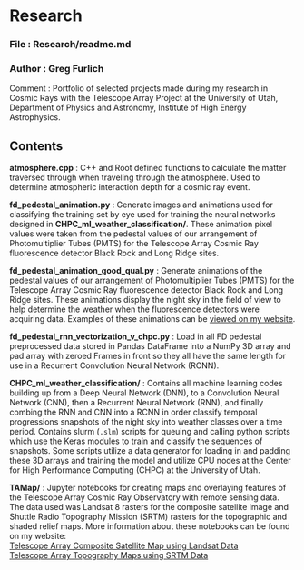 # Research

### File : Research/readme.md
### Author : Greg Furlich

Comment : Portfolio of selected projects made during my research in Cosmic Rays with the Telescope Array Project at the University of Utah, Department of Physics and Astronomy, Institute of High Energy Astrophysics.

## Contents ##

**atmosphere.cpp** : C++ and Root defined functions to calculate the matter traversed through when traveling through the atmosphere. Used to determine atmospheric interaction depth for a cosmic ray event.

**fd_pedestal_animation.py** : Generate images and animations used for classifying the training set by eye used for training the neural networks designed in **CHPC_ml_weather_classification/**. These animation pixel values were taken from the pedestal values of our arrangement of Photomultiplier Tubes (PMTS) for the Telescope Array Cosmic Ray fluorescence detector Black Rock and Long Ridge sites.

**fd_pedestal_animation_good_qual.py** : Generate animations of the pedestal values of our arrangement of Photomultiplier Tubes (PMTS) for the Telescope Array Cosmic Ray fluorescence detector Black Rock and Long Ridge sites. These animations display the night sky in the field of view to help determine the weather when the fluorescence detectors were acquiring data. Examples of these animations can be [viewed on my website](https://gregfurlich.com/posts/telescope-array-machine-learing-weather-classification.html).

**fd_pedestal_rnn_vectorization_v_chpc.py** : Load in all FD pedestal preprocessed data stored in Pandas DataFrame into a NumPy 3D array and pad array with zeroed Frames in front so they all have the same length for use in a Recurrent Convolution Neural Network (RCNN).

**CHPC_ml_weather_classification/** : Contains all machine learning codes building up from a Deep Neural Network (DNN), to a Convolution Neural Network (CNN), then a Recurrent Neural Network (RNN), and finally combing the RNN and CNN into a RCNN in order classify temporal progressions snapshots of the night sky into weather classes over a time period. Contains slurm (`.slm`) scripts for queuing and calling python scripts which use the Keras modules to train and classify the sequences of snapshots. Some scripts utilize a data generator for loading in and padding these 3D arrays and training the model and utilize CPU nodes at the Center for High Performance Computing (CHPC) at the University of Utah.

**TAMap/** : Jupyter notebooks for creating maps and overlaying features of the Telescope Array Cosmic Ray Observatory with remote sensing data. The data used was Landsat 8 rasters for the composite satellite image and Shuttle Radio Topography Mission (SRTM) rasters for the topographic and shaded relief maps. More information about these notebooks can be found on my website:<br>
[Telescope Array Composite Satellite Map using Landsat Data](https://gregfurlich.com/posts/telescope-array-satellite-map.html)<br>
[Telescope Array Topography Maps using SRTM Data](https://gregfurlich.com/posts/telescope-array-topography-maps.html)
